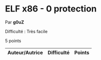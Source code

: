 # ELF x86 - 0 protection

Par **g0uZ**

Difficulté : Très facile

5 points

| Auteur/Autrice | Difficulté | Points |
|----------------|------------|--------|
